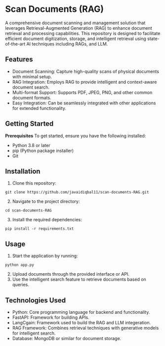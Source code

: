 # Scan Documents (RAG)

A comprehensive document scanning and management solution that leverages Retrieval-Augmented Generation (RAG) to enhance document retrieval and processing capabilities. This repository is designed to facilitate efficient document digitization, storage, and intelligent retrieval using state-of-the-art AI techniques including RAGs, and LLM.

## Features

- Document Scanning: Capture high-quality scans of physical documents with minimal setup.
- RAG Integration: Employs RAG to provide intelligent and context-aware document search.
- Multi-format Support: Supports PDF, JPEG, PNG, and other common document formats.
- Easy Integration: Can be seamlessly integrated with other applications for extended functionality.

## Getting Started

**Prerequisites**
To get started, ensure you have the following installed:
- Python 3.8 or later
- pip (Python package installer)
- Git

## Installation
1. Clone this repository:
```shell
git clone https://github.com/javaidiqbal11/scan-documents-RAG.git
```
2. Navigate to the project directory:
```shell
cd scan-documents-RAG
```
3. Install the required dependencies:
```shell
pip install -r requirements.txt
```
## Usage

1. Start the application by running:
```shell
python app.py
```
2. Upload documents through the provided interface or API.
3. Use the intelligent search feature to retrieve documents based on queries.

## Technologies Used

- Python: Core programming language for backend and functionality.
- FastAPI: Framework for building APIs.
- LangCgain: Framework used to build the RAG and LLM integeration. 
- RAG Framework: Combines retrieval techniques with generative models for intelligent search.
- Database: MongoDB or similar for document storage.


